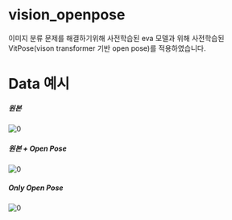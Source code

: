 # vision_openpose
이미지 분류 문제를 해결하기위해 사전학습된 eva 모델과 위해 사전학습된 VitPose(vison transformer 기반 open pose)를 적용하였습니다.

# Data 예시 
##### 원본  
![0](https://github.com/nahyungsun/vision_openpose/assets/54011107/022d8639-5265-4129-9900-d17ca592fe71)
##### 원본 + Open Pose
![0](https://github.com/nahyungsun/vision_openpose/assets/54011107/21dac11e-d6f8-4618-91f4-8c7b99baba23)
##### Only Open Pose
![0](https://github.com/nahyungsun/vision_openpose/assets/54011107/90e46d0a-a400-4219-ad24-7f73d685d62a)

